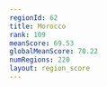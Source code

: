 ```yaml
---
regionId: 62
title: Morocco
rank: 109
meanScore: 69.53
globalMeanScore: 70.22
numRegions: 220
layout: region_score
---
```

